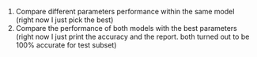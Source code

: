 1) Compare different parameters performance within the same model (right now I just pick the best)   
2) Compare the performance of both models with the best parameters (right now I just print the accuracy and the report. both turned out to be 100% accurate for test subset)
